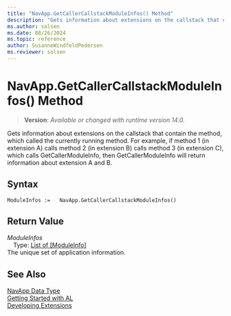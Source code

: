 ```yaml
---
title: "NavApp.GetCallerCallstackModuleInfos() Method"
description: "Gets information about extensions on the callstack that contain the method, which called the currently running method."
ms.author: solsen
ms.date: 08/26/2024
ms.topic: reference
author: SusanneWindfeldPedersen
ms.reviewer: solsen
---
```

[//]: # (START>DO_NOT_EDIT)
[//]: # (IMPORTANT:Do not edit any of the content between here and the END>DO_NOT_EDIT.)
[//]: # (Any modifications should be made in the .xml files in the ModernDev repo.)
# NavApp.GetCallerCallstackModuleInfos() Method
> **Version**: _Available or changed with runtime version 14.0._

Gets information about extensions on the callstack that contain the method, which called the currently running method. For example, if method 1 (in extension A) calls method 2 (in extension B) calls method 3 (in extension C), which calls GetCallerModuleInfo, then GetCallerModuleInfo will return information about extension A and B.


## Syntax
```AL
ModuleInfos :=   NavApp.GetCallerCallstackModuleInfos()
```

## Return Value
*ModuleInfos*  
&emsp;Type: [List of [ModuleInfo]](../list/list-data-type.md)  
The unique set of application information.


[//]: # (IMPORTANT: END>DO_NOT_EDIT)
## See Also
[NavApp Data Type](navapp-data-type.md)  
[Getting Started with AL](../../devenv-get-started.md)  
[Developing Extensions](../../devenv-dev-overview.md)